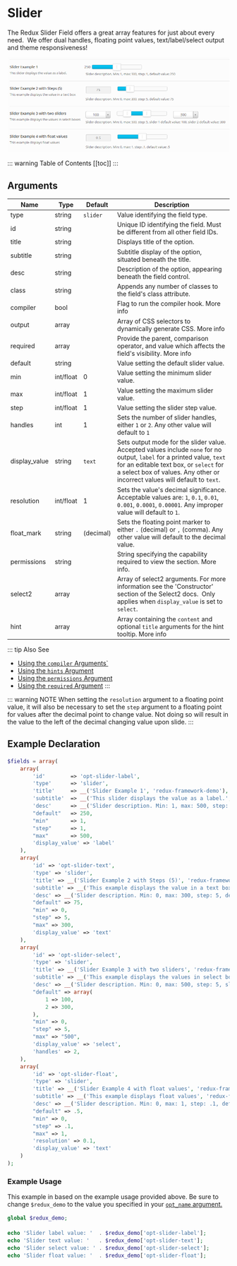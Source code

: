 # Slider

The Redux Slider Field offers a great array features for just about every need.  We offer dual handles, floating point values, text/label/select output and theme responsiveness!

<span style="display:block;text-align:center">![](./img/slider.png)</span>

::: warning Table of Contents
[[toc]]
:::

## Arguments
|Name|Type|Default|Description|
|--- |--- |--- |--- |
|type|string|`slider`|Value identifying the field type.|
|id|string||Unique ID identifying the field. Must be different from all other field IDs.|
|title|string||Displays title of the option.|
|subtitle|string||Subtitle display of the option, situated beneath the title.|
|desc|string||Description of the option, appearing beneath the field control.|
|class|string||Appends any number of classes to the field's class attribute.|
|compiler|bool||Flag to run the compiler hook.  More info|
|output|array||Array of CSS selectors to dynamically generate CSS.  More info|
|required|array||Provide the parent, comparison operator, and value which affects the field's visibility.  More info|
|default|string||Value setting the default slider value.|
|min|int/float|0|Value setting the minimum slider value.|
|max|int/float|1|Value setting the maximum slider value.|
|step|int/float|1|Value setting the slider step value.|
|handles|int|1|Sets the number of slider handles, either `1` or `2`. Any other value will default to `1`|
|display_value|string|`text`|Sets output mode for the slider value. Accepted values include `none` for no output, `label` for a printed value, `text` for an editable text box, or `select` for a select box of values. Any other or incorrect values will default to `text`.|
|resolution|int/float|1|Sets the value's decimal significance. Acceptable values are: `1`, `0.1`, `0.01`, `0.001`, `0.0001`, `0.00001`. Any improper value will default to `1`.|
|float_mark|string|(decimal)|Sets the floating point marker to either `.` (decimal) or `,` (comma). Any other value will default to the decimal value.|
|permissions|string||String specifying the capability required to view the section.   More info.|
|select2|array||Array of select2 arguments. For more information see the 'Constructor' section of the Select2 docs.  Only applies when `display_value` is set to `select`.|
|hint|array||Array containing the `content` and optional `title` arguments for the hint tooltip.  More info|

::: tip Also See
- [Using the `compiler` Arguments`](../guide/the-compiler-argument.md)
- [Using the `hints` Argument](../guide/the-hints-argument.md)
- [Using the `permissions` Argument](../guide/the-permissions-argument.md)
- [Using the `required` Argument](../guide/using-the-required-argument.md)
:::

::: warning NOTE
When setting the `resolution` argument to a floating point value, it will also be necessary to set the `step` argument to a floating point for values after the decimal point to change value. Not doing so will result in the value to the left of the decimal changing value upon slide.
:::

## Example Declaration
```php
$fields = array(
    array(
        'id'        => 'opt-slider-label',
        'type'      => 'slider',
        'title'     => __('Slider Example 1', 'redux-framework-demo'),
        'subtitle'  => __('This slider displays the value as a label.', 'redux-framework-demo'),
        'desc'      => __('Slider description. Min: 1, max: 500, step: 1, default value: 250', 'redux-framework-demo'),
        "default"   => 250,
        "min"       => 1,
        "step"      => 1,
        "max"       => 500,
        'display_value' => 'label'
    ),
    array(
        'id' => 'opt-slider-text',
        'type' => 'slider',
        'title' => __('Slider Example 2 with Steps (5)', 'redux-framework-demo'),
        'subtitle' => __('This example displays the value in a text box', 'redux-framework-demo'),
        'desc' => __('Slider description. Min: 0, max: 300, step: 5, default value: 75', 'redux-framework-demo'),
        "default" => 75,
        "min" => 0,
        "step" => 5,
        "max" => 300,
        'display_value' => 'text'
    ),
    array(
        'id' => 'opt-slider-select',
        'type' => 'slider',
        'title' => __('Slider Example 3 with two sliders', 'redux-framework-demo'),
        'subtitle' => __('This example displays the values in select boxes', 'redux-framework-demo'),
        'desc' => __('Slider description. Min: 0, max: 500, step: 5, slider 1 default value: 100, slider 2 default value: 300', 'redux-framework-demo'),
        "default" => array(
            1 => 100,
            2 => 300,
        ),
        "min" => 0,
        "step" => 5,
        "max" => "500",
        'display_value' => 'select',
        'handles' => 2,
    ),
    array(
        'id' => 'opt-slider-float',
        'type' => 'slider',
        'title' => __('Slider Example 4 with float values', 'redux-framework-demo'),
        'subtitle' => __('This example displays float values', 'redux-framework-demo'),
        'desc' => __('Slider description. Min: 0, max: 1, step: .1, default value: .5', 'redux-framework-demo'),
        "default" => .5,
        "min" => 0,
        "step" => .1,
        "max" => 1,
        'resolution' => 0.1,
        'display_value' => 'text'
    )
);
```

### Example Usage
This example in based on the example usage provided above. Be sure to change `$redux_demo` to the value you specified in your <a title="opt_name" href="/redux-framework/arguments/opt_name/">`opt_name` argument.</a>

```php
global $redux_demo;

echo 'Slider label value: '  . $redux_demo['opt-slider-label'];
echo 'Slider text value: '   . $redux_demo['opt-slider-text'];
echo 'Slider select value: ' . $redux_demo['opt-slider-select'];
echo 'Slider float value: '  . $redux_demo['opt-slider-float'];
```

